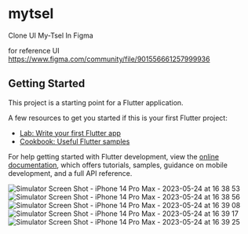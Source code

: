 # mytsel

Clone UI My-Tsel In Figma

for reference UI 
https://www.figma.com/community/file/901556661257999936

## Getting Started

This project is a starting point for a Flutter application.

A few resources to get you started if this is your first Flutter project:

- [Lab: Write your first Flutter app](https://docs.flutter.dev/get-started/codelab)
- [Cookbook: Useful Flutter samples](https://docs.flutter.dev/cookbook)

For help getting started with Flutter development, view the
[online documentation](https://docs.flutter.dev/), which offers tutorials,
samples, guidance on mobile development, and a full API reference.

![Simulator Screen Shot - iPhone 14 Pro Max - 2023-05-24 at 16 38 53](https://github.com/muhrizall/Clone-UI-Mytsel/assets/87538058/577a05eb-6408-4ee5-9585-7b46a4ea4061)
![Simulator Screen Shot - iPhone 14 Pro Max - 2023-05-24 at 16 38 56](https://github.com/muhrizall/Clone-UI-Mytsel/assets/87538058/3c0505b4-b20d-4593-bbe1-50aafeed79d3)
![Simulator Screen Shot - iPhone 14 Pro Max - 2023-05-24 at 16 39 08](https://github.com/muhrizall/Clone-UI-Mytsel/assets/87538058/bc52d39d-d6c6-40c7-9a9d-266531d44acf)
![Simulator Screen Shot - iPhone 14 Pro Max - 2023-05-24 at 16 39 17](https://github.com/muhrizall/Clone-UI-Mytsel/assets/87538058/23d1a81f-d920-4cfd-98bc-faa145c9b926)
![Simulator Screen Shot - iPhone 14 Pro Max - 2023-05-24 at 16 39 25](https://github.com/muhrizall/Clone-UI-Mytsel/assets/87538058/cecbead7-8a8e-4292-a4bd-18a8a0c95924)
